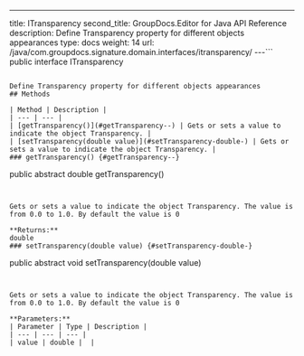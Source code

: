 ---
title: ITransparency
second_title: GroupDocs.Editor for Java API Reference
description: Define Transparency property for different objects appearances
type: docs
weight: 14
url: /java/com.groupdocs.signature.domain.interfaces/itransparency/
---```
public interface ITransparency
```

Define Transparency property for different objects appearances
## Methods

| Method | Description |
| --- | --- |
| [getTransparency()](#getTransparency--) | Gets or sets a value to indicate the object Transparency. |
| [setTransparency(double value)](#setTransparency-double-) | Gets or sets a value to indicate the object Transparency. |
### getTransparency() {#getTransparency--}
```
public abstract double getTransparency()
```


Gets or sets a value to indicate the object Transparency. The value is from 0.0 to 1.0. By default the value is 0

**Returns:**
double
### setTransparency(double value) {#setTransparency-double-}
```
public abstract void setTransparency(double value)
```


Gets or sets a value to indicate the object Transparency. The value is from 0.0 to 1.0. By default the value is 0

**Parameters:**
| Parameter | Type | Description |
| --- | --- | --- |
| value | double |  |


